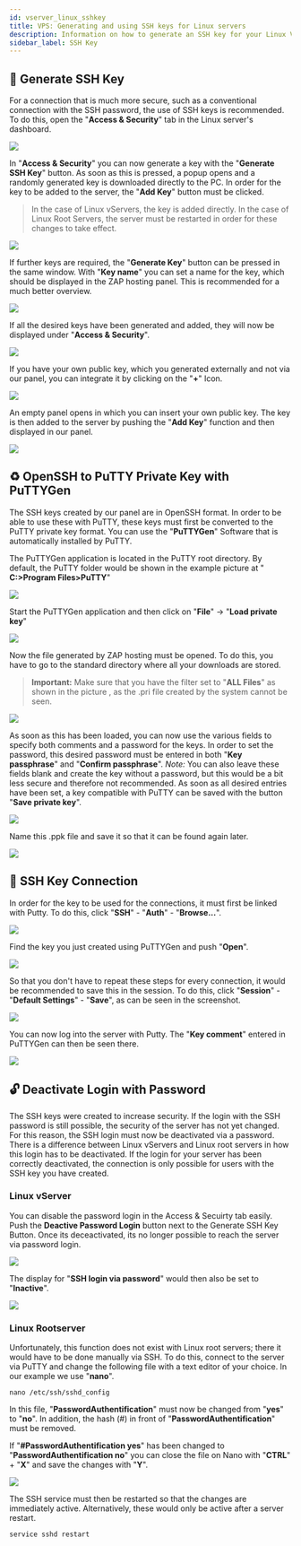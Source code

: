 ```yaml
---
id: vserver_linux_sshkey
title: VPS: Generating and using SSH keys for Linux servers
description: Information on how to generate an SSH key for your Linux VPS from ZAP-Hosting and how to use the key - ZAP-Hosting.com documentation
sidebar_label: SSH Key
---
```


## 🔑 Generate SSH Key

For a connection that is much more secure, such as a conventional connection with the SSH password, the use of SSH keys is recommended. To do this, open the "**Access & Security**" tab in the Linux server's dashboard. 

![](https://screensaver01.zap-hosting.com/index.php/s/NsfrSpKczFfWBFW/preview)

In "**Access & Security**" you can now generate a key with the "**Generate SSH Key**" button. 
As soon as this is pressed, a popup opens and a randomly generated key is downloaded directly to the PC.
In order for the key to be added to the server, the "**Add Key**" button must be clicked. 

> In the case of Linux vServers, the key is added directly. In the case of Linux Root Servers, the server must be restarted in order for these changes to take effect.

![](https://screensaver01.zap-hosting.com/index.php/s/tSAntymtDftJ9Qb/preview)

If further keys are required, the "**Generate Key**" button can be pressed in the same window.
With "**Key name**"  you can set a name for the key, which should be displayed in the ZAP hosting panel. This is recommended for a much better overview.

![](https://screensaver01.zap-hosting.com/index.php/s/b8ANFdwBz7trww3/preview)

If all the desired keys have been generated and added, they will now be displayed under "**Access & Security**".

![](https://screensaver01.zap-hosting.com/index.php/s/cB7o6CBJwQ4XBg2/preview)

If you have your own public key, which you generated externally and not via our panel, you can integrate it by clicking on the "**+**" Icon. 

![](https://screensaver01.zap-hosting.com/index.php/s/2Sbce3J5ZErtTs3/preview)

An empty panel opens in which you can insert your own public key. The key is then added to the server by pushing the "**Add Key**" function and then displayed in our panel.

![](https://screensaver01.zap-hosting.com/index.php/s/9K2g9DxFJ6wKziJ/preview)

## ♻️ OpenSSH to PuTTY Private Key with PuTTYGen

The SSH keys created by our panel are in OpenSSH format. In order to be able to use these with PuTTY, these keys must first be converted to the PuTTY private key format. You can use the "**PuTTYGen**" Software that is automatically installed by PuTTY.

The PuTTYGen application is located in the PuTTY root directory. By default, the PuTTY folder would be shown in the example picture at " **C:>Program Files>PuTTY**"

![](https://screensaver01.zap-hosting.com/index.php/s/mgxHfFbeM8xAySQ/preview)

Start the PuTTYGen application and then click on "**File**" -> "**Load private key**"

![](https://screensaver01.zap-hosting.com/index.php/s/bKFqjJDRdfCE6Y8/preview)

Now the file generated by ZAP hosting must be opened. To do this, you have to go to the standard directory where all your downloads are stored.

> **Important:** Make sure that you have the filter set to "**ALL Files**" as shown in the picture , as the .pri file created by the system cannot be seen.

![](https://screensaver01.zap-hosting.com/index.php/s/EQM84RN4ggz2zGF/preview)

As soon as this has been loaded, you can now use the various fields to specify both comments and a password for the keys. In order to set the password, this desired password must be entered in both "**Key passphrase**" and "**Confirm passphrase**".
*Note:* You can also leave these fields blank and create the key without a password, but this would be a bit less secure and therefore not recommended. As soon as all desired entries have been set, a key compatible with PuTTY can be saved with the button "**Save private key**".

![](https://screensaver01.zap-hosting.com/index.php/s/s5ZTa74QBqFmHZN/preview)

Name this .ppk file and save it so that it can be found again later.

![](https://screensaver01.zap-hosting.com/index.php/s/tSKsRy8kN4N9b4a/preview)

## 📶 SSH Key Connection

In order for the key to be used for the connections, it must first be linked with Putty. To do this, click "**SSH**" - "**Auth**" - "**Browse...**".

![](https://screensaver01.zap-hosting.com/index.php/s/gjYBSkTqi8nHdfL/preview)

Find the key you just created using PuTTYGen and push "**Open**".

![](https://screensaver01.zap-hosting.com/index.php/s/cFw2x6op6te8fk2/preview)

So that you don't have to repeat these steps for every connection, it would be recommended to save this in the session. To do this, click "**Session**" - "**Default Settings**" - "**Save**", as can be seen in the screenshot.

![](https://screensaver01.zap-hosting.com/index.php/s/jTf7WzDZMmWAeRp/preview)

You can now log into the server with Putty. The "**Key comment**" entered in PuTTYGen can then be seen there.

![](https://screensaver01.zap-hosting.com/index.php/s/WjdZTY3PyE8trxZ/preview)

## 🔓 Deactivate Login with Password

The SSH keys were created to increase security. If the login with the SSH password is still possible, the security of the server has not yet changed. For this reason, the SSH login must now be deactivated via a password. There is a difference between Linux vServers and Linux root servers in how this login has to be deactivated. If the login for your server has been correctly deactivated, the connection is only possible for users with the SSH key you have created.

### Linux vServer

You can disable the password login in the Access & Secuirty tab easily.
Push the **Deactive Password Login** button next to the Generate SSH Key Button. 
Once its deceactivated, its no longer possible to reach the server via password login. 

![](https://screensaver01.zap-hosting.com/index.php/s/FQ9aP3sFx6tMBWK/preview)

The display for "**SSH login via password**" would then also be set to "**Inactive**".

![](https://screensaver01.zap-hosting.com/index.php/s/Z8kZtsNEdPws2gw/preview)

### Linux Rootserver

Unfortunately, this function does not exist with Linux root servers; there it would have to be done manually via SSH. To do this, connect to the server via PuTTY and change the following file with a text editor of your choice. In our example we use "**nano**".

```
nano /etc/ssh/sshd_config
```

In this file, "**PasswordAuthentification**" must now be changed from "**yes**" to "**no**".
In addition, the hash (#) in front of "**PasswordAuthentification**" must be removed.

If "**#PasswordAuthentification yes**" has been changed to "**PasswordAuthentification no**" you can close the file on Nano with "**CTRL**" + "**X**" and save the changes with "**Y**".

![](https://screensaver01.zap-hosting.com/index.php/s/y4KspXAT5tXLPBq/preview)

The SSH service must then be restarted so that the changes are immediately active. Alternatively, these would only be active after a server restart.

```
service sshd restart
```

